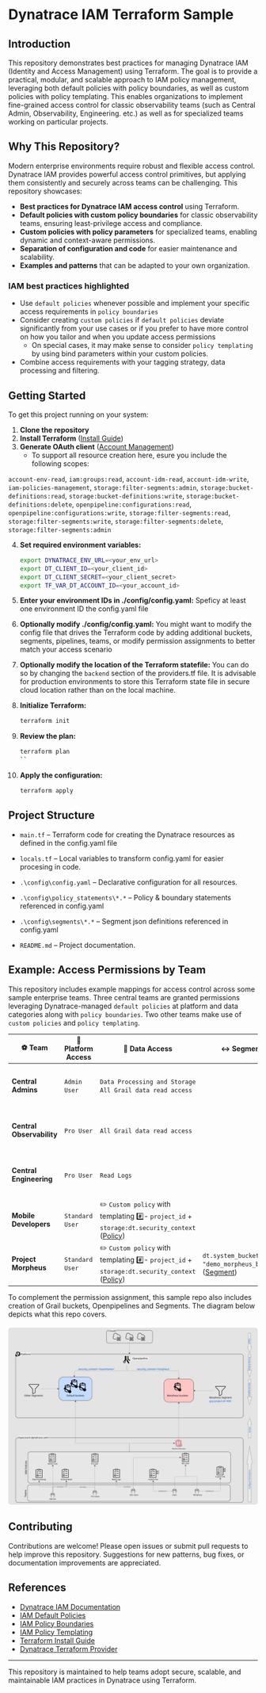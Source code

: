 # Dynatrace IAM Terraform Sample

## Introduction


This repository demonstrates best practices for managing Dynatrace IAM (Identity and Access Management) using Terraform. The goal is to provide a practical, modular, and scalable approach to IAM policy management, leveraging both default policies with policy boundaries, as well as custom policies with policy templating. This enables organizations to implement fine-grained access control for classic observability teams (such as Central Admin, Observability, Engineering. etc.) as well as for specialized teams working on particular projects.

## Why This Repository?

Modern enterprise environments require robust and flexible access control. Dynatrace IAM provides powerful access control primitives, but applying them consistently and securely across teams can be challenging. This repository showcases:


- **Best practices for Dynatrace IAM access control** using Terraform.
- **Default policies with custom policy boundaries** for classic observability teams, ensuring least-privilege access and compliance.
- **Custom policies with policy parameters** for specialized teams, enabling dynamic and context-aware permissions.
- **Separation of configuration and code** for easier maintenance and scalability.
- **Examples and patterns** that can be adapted to your own organization.


### IAM best practices highlighted

- Use `default policies` whenever possible and implement your specific access requirements in `policy boundaries`
- Consider creating `custom policies` if `default policies` deviate significantly from your use cases or if you prefer to have more control on how you tailor and when you update access permissions
  - On special cases, it may make sense to consider `policy templating` by using bind parameters within your custom policies.
- Combine access requirements with your tagging strategy, data processing and filtering.



## Getting Started

To get this project running on your system:

1. **Clone the repository**
2. **Install Terraform** ([Install Guide](https://developer.hashicorp.com/terraform/install))
3. **Generate OAuth client** ([Account Management](https://myaccount.dynatrace.com))
   - To support all resource creation here, esure you include the following scopes:
  
`account-env-read`, `iam:groups:read`, `account-idm-read`, `account-idm-write`, `iam-policies-management`, `storage:filter-segments:admin`, `storage:bucket-definitions:read`, `storage:bucket-definitions:write`, `storage:bucket-definitions:delete`, `openpipeline:configurations:read`, `openpipeline:configurations:write`, `storage:filter-segments:read`, `storage:filter-segments:write`, `storage:filter-segments:delete`, `storage:filter-segments:admin`

4. **Set required environment variables:**
    ```sh
    export DYNATRACE_ENV_URL=<your_env_url>
    export DT_CLIENT_ID=<your_client_id>
    export DT_CLIENT_SECRET=<your_client_secret>
    export TF_VAR_DT_ACCOUNT_ID=<your_account_id>

5. **Enter your environment IDs in ./config/config.yaml:**
   Speficy at least one environment ID the config.yaml file

6. **Optionally modify ./config/config.yaml:**
   You might want to modify the config file that drives the Terraform code by adding additional buckets, segments, pipelines, teams, or modify permission assignments to better match your access scenario

7. **Optionally modify the location of the Terraform statefile:**
   You can do so by changing the `backend` section of the providers.tf file. It is advisable for production environments to store this Terraform state file in secure cloud location rather than on the local machine.

8. **Initialize Terraform:**
    ```sh
    terraform init
    ```
9. **Review the plan:**
    ```sh
    terraform plan
    ``
10. **Apply the configuration:**

    ```sh
    terraform apply
    ```

## Project Structure


- `main.tf` – Terraform code for creating the Dynatrace resources as defined in the config.yaml file
- `locals.tf` – Local variables to transform config.yaml for easier procesing in code.
- `.\config\config.yaml` – Declarative configuration for all resources.
- `.\config\policy_statements\*.*` – Policy & boundary statements referenced in config.yaml
- `.\config\segments\*.*` – Segment json definitions referenced in config.yaml

- `README.md` – Project documentation.

## Example: Access Permissions by Team

This repository includes example mappings for access control across some sample enterprise teams. Three central teams are granted permissions leveraging Dynatrace-managed `default policies` at platform and data categories along with `policy boundaries`. Two other teams make use of `custom policies` and `policy templating`.

| :soccer: Team             | :page_with_curl: Platform Access  | :page_with_curl: Data Access                                                                                                                                              |:left_right_arrow: Segment                 | :customs: Access Restrictions                                                                         |
|---------------------------|-----------------------------------|---------------------------------------------------------------------------------------------------------------------------------------------------------------------------|-------------------------------------------|-------------------------------------------------------------------------------------------------------|
| **Central Admins**        | `Admin User`                      | `Data Processing and Storage`<br>`All Grail data read access`                                                                                                             |                                           | - No access to `morpheus` bucket ([Boundary](./config/policy_statements/bnd_demo_morpheus_block.bnd)) |
| **Central Observability** | `Pro User`                        | `All Grail data read access`                                                                                                                                              |                                           | - No access to `morpheus` bucket ([Boundary](./config/policy_statements/bnd_demo_morpheus_block.bnd)) |
| **Central Engineering**   | `Pro User`                        | `Read Logs`                                                                                                                                                               |                                           | - No access to `morpheus` bucket ([Boundary](./config/policy_statements/bnd_demo_morpheus_block.bnd)) |
| **Mobile Developers**     | `Standard User`                   | :pencil2: `Custom policy` with templating :hash:- `project_id` + `storage:dt.security_context` ([Policy](./config/policy_statements/pol_demo_project_mobile_team.pol))    |                                           | - No access to `morpheus` bucket ([Boundary](./config/policy_statements/bnd_demo_morpheus_block.bnd)) |
| **Project Morpheus**      | `Standard User`                   | :pencil2: `Custom policy` with templating :hash:- `project_id` + `storage:dt.security_context` ([Policy](./config/policy_statements/pol_demo_project_morpheus_team.pol))  |`dt.system_bucket = "demo_morpheus_bucket"` ([Segment](./config/segments/morpheus.json))|                                                          |


To complement the permission assignment, this sample repo also includes creation of Grail buckets, Openpipelines and Segments. The diagram below depicts what this repo covers.

![alt text](./images/Team-Access.jpg "Team Access")


## Contributing

Contributions are welcome! Please open issues or submit pull requests to help improve this repository. Suggestions for new patterns, bug fixes, or documentation improvements are appreciated.

## References
- [Dynatrace IAM Documentation](https://docs.dynatrace.com/docs/manage/access-control/iam/introduction)
- [IAM Default Policies](https://docs.dynatrace.com/docs/manage/identity-access-management/use-cases/default-groups-permissions)
- [IAM Policy Boundaries](https://docs.dynatrace.com/docs/manage/identity-access-management/permission-management/manage-user-permissions-policies/iam-policy-boundaries)
- [IAM Policy Templating](https://docs.dynatrace.com/docs/manage/identity-access-management/permission-management/manage-user-permissions-policies/advanced/iam-policy-templating)
- [Terraform Install Guide](https://developer.hashicorp.com/terraform/install)
- [Dynatrace Terraform Provider](https://registry.terraform.io/providers/dynatrace-oss/dynatrace/latest/docs)

---
This repository is maintained to help teams adopt secure, scalable, and maintainable IAM practices in Dynatrace using Terraform.